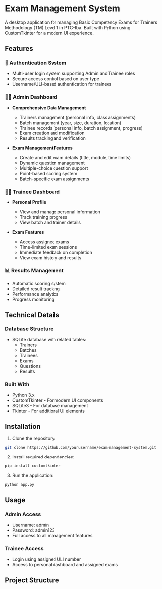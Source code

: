 # Exam Management System

A desktop application for managing Basic Competency Exams for Trainers Methodology (TM) Level 1 in PTC-Iba. Built with Python using CustomTkinter for a modern UI experience.

## Features

### 🔐 Authentication System
- Multi-user login system supporting Admin and Trainee roles
- Secure access control based on user type
- Username/ULI-based authentication for trainees

### 👨‍💼 Admin Dashboard
- **Comprehensive Data Management**
  - Trainers management (personal info, class assignments)
  - Batch management (year, size, duration, location)
  - Trainee records (personal info, batch assignment, progress)
  - Exam creation and modification
  - Results tracking and verification

- **Exam Management Features**
  - Create and edit exam details (title, module, time limits)
  - Dynamic question management
  - Multiple-choice question support
  - Point-based scoring system
  - Batch-specific exam assignments

### 👨‍🎓 Trainee Dashboard
- **Personal Profile**
  - View and manage personal information
  - Track training progress
  - View batch and trainer details

- **Exam Features**
  - Access assigned exams
  - Time-limited exam sessions
  - Immediate feedback on completion
  - View exam history and results

### 📊 Results Management
- Automatic scoring system
- Detailed result tracking
- Performance analytics
- Progress monitoring

## Technical Details

### Database Structure
- SQLite database with related tables:
  - Trainers
  - Batches
  - Trainees
  - Exams
  - Questions
  - Results

### Built With
- Python 3.x
- CustomTkinter - For modern UI components
- SQLite3 - For database management
- Tkinter - For additional UI elements

## Installation

1. Clone the repository:
```bash
git clone https://github.com/yourusername/exam-management-system.git
```

2. Install required dependencies:
```bash
pip install customtkinter
```

3. Run the application:
```bash
python app.py
```

## Usage

### Admin Access
- Username: admin
- Password: admin123
- Full access to all management features

### Trainee Access
- Login using assigned ULI number
- Access to personal dashboard and assigned exams

## Project Structure


